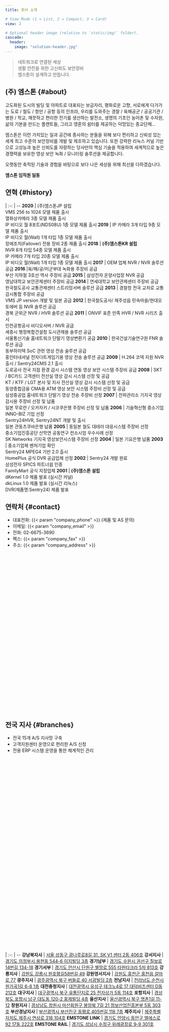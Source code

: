 ```yaml
---
title: 회사 소개

# View Mode (1 = List, 2 = Compact, 3 = Card)
view: 2

# Optional header image (relative to `static/img/` folder).
cascade:
  header:
    image: "solution-header.jpg"
---
```


> 네트워크로 연결된 세상  
> 생활 안전을 위한 고신뢰도 보안장비  
> 엠스톤이 설계하고 만듭니다.

## (주) 엠스톤 {#about}

고도화된 도시의 빌딩 및 아파트로 대표되는 보금자리, 평화로운 고향, 서로에게 다가가는 도로 / 철도 / 항만 / 공항 등의 인프라, 우리를 도와주는 경찰 / 육해공군 / 공공기관 / 병원 / 학교, 깨끗하고 편리한 전기를 생산하는 발전소, 생명의 기초인 농어촌 및 수자원, 삶의 기본을 만드는 플랜트들, 그리고 영혼의 쉼터를 제공하는 덕망있는 종교단체...

엠스톤은 이런 가치있는 일과 공간에 종사하는 분들을 위해 보다 편리하고 신뢰성 있는 세계 최고 수준의 보안장비를 개발 및 제조하고 있습니다. 또한 강력한 리눅스 커널 기반으로 고성능과 높은 신뢰도를 자랑하는 당사만의 핵심 기술을 적용하여 세계적으로 높은 경쟁력을 보유한 영상 보안 녹화 / 모니터링 솔루션을 제공합니다.

오랫동안 축적된 기술과 경험을 바탕으로 보다 나은 세상을 위해 최선을 다하겠습니다.

**엠스톤 임직원 일동**

## 연혁 {#history}

 | 
:-: | --
**2020** | (주)엠스톤JP 설립<br>VMS 256 to 1024 모델 제품 출시<br>열화상카메라 3종 모델 제품 출시<br>IP 비디오 월 8포트(NDS08U) 1종 모델 제품 출시
**2019** | IP 카메라 3개 타입 9종 모델 제품 출시<br>IP 비디오 월(Wall) 1개 타입 1종 모델 제품 출시<br>장애조치(Failover) 전용 장비 2종 제품 출시
**2018** | **(주)엠스톤KR 설립**<br>NVR 8개 타입 54종 모델 제품 출시<br>IP 카메라 7개 타입 20종 모델 제품 출시<br>IP 비디오 월(Wall) 1개 타입 1종 모델 제품 출시
**2017** | OEM 업체 NVR / NVR 솔루션 공급
**2016** |육/해/공/미군부대 녹화용 주장비 공급<br>부산 지하철 3호선 역사 주장비 공급
**2015** | 삼성전자 온양사업장 NVR 공급<br>영남대학교 보안관제센터 주장비 공급
**2014** | 연세대학교 보안관제센터 주장비 공급<br>한국철도공사 교통관제센터 스트리밍서버 솔루션 공급
**2013** | 경찰청 전국 교차로 교통감시통합 주장비 공급<br>VMS JP version 개발 및 일본 공급
**2012** | 한국철도공사/ 제주성읍 민속마을/현대오토에버 등 NVR 솔루션 공급<br>경북 군위군 NVR / HVR 솔루션 공급
**2011** | ONVIF 표준 만족 HVR / NVR 시리즈 출시<br>인천공항공사 비디오서버 / NVR 공급<br>세종시 행정복합건설청 도시관제용 솔루션 공급<br>서울통신기술 홈네트워크 단말기 영상변환기 공급
**2010** | 한국건설기술연구원 FNR 솔루션 공급<br>동부하이텍 SoC 관련 영상 전송 술루션 공급<br>홍인터내셔널 전자다트게임기용 영상 전송 솔루션 공급
**2009** | H.264 코덱 지원 NVR 출시 / Sentry24CMS 2.1 출시<br>도로공사 전국 지점 환경 감시 시스템 연동 영상 보안 시스템 주장비 공급
**2008** | SKT / BC카드 고객센터 전산실 영상 감시 시스템 선정 및 공급<br>KT / KTF / LGT 본사 및 지사 전산실 영상 감시 시스템 선정 및 공급<br>동양종합금융 CMA용 ATM 영상 보안 시스템 주장비 선정 및 공급<br>삼성중공업 홈네트워크 단말기 영상 전송 주장비 선정
**2007** | 전파관리소 기지국 영상 감시용 주장비 선정 및 납품<br>일본 무로란 / 오카자키 / 시코쿠은행 주장비 선정 및 납품
**2006** | 기술혁신형 중소기업 INNO-BIZ 기업 선정<br>Sentry24HVR, Sentry24NT 개발 및 출시<br>일본 관동츠쿠바은행 납품
**2005** | 동일본 철도 대테러 대응시스템 주장비 선정<br>중소기업진흥공단 산학연 공동연구 컨소시엄 우수사례 선정<br>SK Networks 기지국 영상보안시스템 주장비 선정
**2004** | 일본 기요은행 납품
**2003** | 중소기업체 벤처기업 확인<br>Sentry24 MPEG4 기반 2.0 출시<br>HomePlus 공식 DVR 공급업체 선정
**2002** | Sentry24 개발 완료<br>삼성전자 SPICS 파트너쉽 인증<br>FamilyMart 공식 지정업체
**2001** | **(주)엠스톤 설립**<br>dKernel 1.0 제품 발표 (실시간 커널)<br>dkLinux 1.0 제품 발표 (실시간 리눅스)<br>DVR(제품명:Sentry24) 제품 발표

## 연락처 {#contact}

- 대표전화: {{< param "company_phone" >}} (제품 및 AS 문의)
- 이메일: {{< param "company_email" >}}
- 전화: 02-6675-3690
- 팩스: {{< param "company_fax" >}}
- 주소: {{< param "company_address" >}}

<script type="text/javascript" src="//dapi.kakao.com/v2/maps/sdk.js?appkey=b38d90863b5a02a908e28cc28dccf318"></script>
<div id="company-map" style="width:100%; height:500px"></div>
<script>
  var container = document.getElementById('company-map');
  var options = {
    center: new kakao.maps.LatLng(37.4844101022522, 126.893265600121),
    level: 4,
    mapTypeId : kakao.maps.MapTypeId.ROADMAP
  };
  var map = new kakao.maps.Map(container, options);
  var mapTypeControl = new kakao.maps.MapTypeControl();
  map.addControl(mapTypeControl, kakao.maps.ControlPosition.TOPRIGHT);	
  var zoomControl = new kakao.maps.ZoomControl();
  map.addControl(zoomControl, kakao.maps.ControlPosition.RIGHT);
  var marker = new kakao.maps.Marker({
    position: map.getCenter(),
    title: '{{< param "company_address" >}}',
    clickable: true
  });
  marker.setMap(map);
  kakao.maps.event.addListener(marker, 'click', function() {
    window.open('https://map.kakao.com/link/map/12939518');
  });
</script>

## 전국 지사 {#branches}

- 전국 15개 A/S 지사망 구축
- 고객지원센터 운영으로 편리한 A/S 신청
- 전용 ERP 시스템 운영을 통한 체계적인 관리

<div id="branches-map" style="width:100%; height:600px"></div>
<script>
  var container = document.getElementById('branches-map');
  var options = {
    center: new kakao.maps.LatLng(35.46492657579976, 127.81048972306141),
    level: 13,
    mapTypeId : kakao.maps.MapTypeId.ROADMAP
  };
  var map = new kakao.maps.Map(container, options);
  var mapTypeControl = new kakao.maps.MapTypeControl();
  map.addControl(mapTypeControl, kakao.maps.ControlPosition.TOPRIGHT);	
  var zoomControl = new kakao.maps.ZoomControl();
  map.addControl(zoomControl, kakao.maps.ControlPosition.RIGHT);
  var branches = [
    {
      title: '강남북지사',
      address: '서울 성동구 광나루로8길 31, SK V1 센터 2동 406호',
      latlng: new kakao.maps.LatLng(37.5471881065539, 127.066325845916)
    },
    {
      title: '강서지사',
      address: '경기도 의정부시 용현동 544-6 이지빌딩 3층',
      latlng: new kakao.maps.LatLng(37.7510873133029, 127.08225158692)
    },
    {
      title: '경기남부',
      address: '경기도 수원시 권선구 칠보로 14번길 134-18',
      latlng: new kakao.maps.LatLng(37.2629117256969, 126.942075842681)
    },
    {
      title: '경기서부',
      address: '경기도 안산시 단원구 별망로 555 타원타크라 5차 813호',
      latlng: new kakao.maps.LatLng(37.3010365050936, 126.786946558547)
    },
    {
      title: '강릉지사',
      address: '강원도 강릉시 원호평길58번길 49',
      latlng: new kakao.maps.LatLng(37.7423341304819, 128.941092005768)
    },
    {
      title: '강원영서지사',
      address: '강원도 홍천군 홍천읍 갈마로 77',
      latlng: new kakao.maps.LatLng(37.6958814305287, 127.904238526586)
    },
    {
      title: '광주지사',
      address: '광주광역시 북구 버들로 40 서광빌딩 2층',
      latlng: new kakao.maps.LatLng(35.1577391500073, 126.91123384065)
    },
    {
      title: '전남지사',
      address: '전라남도 순천시 원가곡1길 6-8 1층',
      latlng: new kakao.maps.LatLng(34.9848948869031, 127.485635557558)
    },
    {
      title: '대전충청지사',
      address: '대전광역시 유성구 테크노4로 17 대덕비즈센터 D동 212호',
      latlng: new kakao.maps.LatLng(36.4324105236722, 127.394988399765)
    },
    {
      title: '대구지사',
      address: '대구광역시 북구 유통단지로 25 전자상가 5동 114호',
      latlng: new kakao.maps.LatLng(35.9059874027454, 128.605599780479)
    },
    {
      title: '포항지사',
      address: '경상북도 포항시 남구 대도동 120-2 홍제빌딩 4층',
      latlng: new kakao.maps.LatLng(36.0155264392202, 129.36587360496)
    },
    {
      title: '울산지사',
      address: '울산광역시 북구 명촌1길 11-12',
      latlng: new kakao.maps.LatLng(35.559595431881, 129.360273570116)
    },
    {
      title: '창원지사',
      address: '경상남도 창원시 마산회원구 봉암북 7길 21 정보산업진흥본부 5동 303호',
      latlng: new kakao.maps.LatLng(35.2246964071696, 128.598326962526)
    },
    {
      title: '부산경남지사',
      address: '부산광역시 부산진구 동평로 405번길 118 7층',
      latlng: new kakao.maps.LatLng(35.1782277288787, 129.07303471481)
    },
    {
      title: '제주지사',
      address: '제주특별자치도 제주시 연삼로 318 104호',
      latlng: new kakao.maps.LatLng(33.491771033256, 126.526607223506)
    },
    {
      title: 'EMSTONE LINK',
      address: '경기도 안양시 동안구 엘에스로 92 17동 222호',
      latlng: new kakao.maps.LatLng(37.3716115335068, 126.95143075168)
    },
    { title: 'EMSTONE RAIL',
      address: '경기도 성남시 수정구 위례광장로 9-9 301호',
      latlng: new kakao.maps.LatLng(37.4645205465071, 127.141135668958)
    }
  ];
  for (var i = 0; i < branches.length; i++) {
    var branch = branches[i];
    var marker = new kakao.maps.Marker({
      map: map,
      position: branch.latlng,
      title: branch.title,
      clickable: true
    });
    marker.address = branch.address;
    kakao.maps.event.addListener(marker, 'click', function() {
      window.open('https://map.kakao.com/link/map/' +
                  encodeURI(this.getTitle() + ' | ' + this.address + ',' +
                            this.getPosition().getLat() + ',' +
                            this.getPosition().getLng()));
    });
  }
</script>

 |
:-: | --
**강남북지사** | [서울 성동구 광나루로8길 31, SK V1 센터 2동 406호](https://map.kakao.com/link/search/서울+성동구+광나루로8길+31+SK+V1+센터+2동+406호)
**강서지사** | [경기도 의정부시 용현동 544-6 이지빌딩 3층](https://map.kakao.com/link/search/경기도+의정부시+용현동+544-6+이지빌딩+3층)
**경기남부** | [경기도 수원시 권선구 칠보로 14번길 134-18](https://map.kakao.com/link/search/경기도+수원시+권선구+칠보로+14번길+134-18)
**경기서부** | [경기도 안산시 단원구 별망로 555 타원타크라 5차 813호](https://map.kakao.com/link/search/경기도+안산시+단원구+별망로+555+타원타크라+5차+813호)
**강릉지사** | [강원도 강릉시 원호평길58번길 49](https://map.kakao.com/link/search/강원도+강릉시+원호평길58번길+49)
**강원영서지사** | [강원도 홍천군 홍천읍 갈마로 77](https://map.kakao.com/link/search/강원도+홍천군+홍천읍+갈마로+77)
**광주지사** | [광주광역시 북구 버들로 40 서광빌딩 2층](https://map.kakao.com/link/search/광주광역시+북구+버들로+40+서광빌딩+2층)
**전남지사** | [전라남도 순천시 원가곡1길 6-8 1층](https://map.kakao.com/link/search/전라남도+순천시+원가곡1길+6-8+1층)
**대전충청지사** | [대전광역시 유성구 테크노4로 17 대덕비즈센터 D동 212호](https://map.kakao.com/link/search/대전광역시+유성구+테크노4로+17+대덕비즈센터+D동+212호)
**대구지사** | [대구광역시 북구 유통단지로 25 전자상가 5동 114호](https://map.kakao.com/link/search/대구광역시+북구+유통단지로+25+전자상가+5동+114호)
**포항지사** | [경상북도 포항시 남구 대도동 120-2 홍제빌딩 4층](https://map.kakao.com/link/search/경상북도+포항시+남구+대도동+120-2+홍제빌딩+4층)
**울산지사** | [울산광역시 북구 명촌1길 11-12](https://map.kakao.com/link/search/울산광역시+북구+명촌1길+11-12)
**창원지사** | [경상남도 창원시 마산회원구 봉암북 7길 21 정보산업진흥본부 5동 303호](https://map.kakao.com/link/search/경상남도+창원시+마산회원구+봉암북+7길+21+정보산업진흥본부+5동+303호)
**부산경남지사** | [부산광역시 부산진구 동평로 405번길 118 7층](https://map.kakao.com/link/search/부산광역시+부산진구+동평로+405번길+118+7층)
**제주지사** | [제주특별자치도 제주시 연삼로 318 104호](https://map.kakao.com/link/search/제주특별자치도+제주시+연삼로+318+104호)
**EMSTONE LINK** | [경기도 안양시 동안구 엘에스로 92 17동 222호](https://map.kakao.com/link/search/경기도+안양시+동안구+엘에스로+92+17동+222호)
**EMSTONE RAIL** | [경기도 성남시 수정구 위례광장로 9-9 301호](https://map.kakao.com/link/search/경기도+성남시+수정구+위례광장로+9-9+301호)
